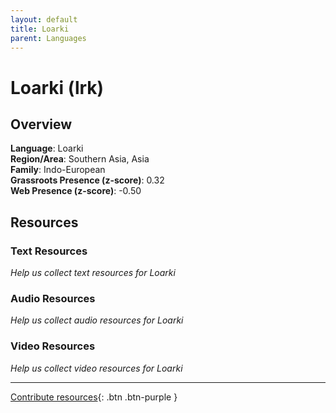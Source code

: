```yaml
---
layout: default
title: Loarki
parent: Languages
---
```


# Loarki (lrk)

## Overview

**Language**: Loarki  
**Region/Area**: Southern Asia, Asia  
**Family**: Indo-European  
**Grassroots Presence (z-score)**: 0.32  
**Web Presence (z-score)**: -0.50  

## Resources

### Text Resources
*Help us collect text resources for Loarki*

### Audio Resources
*Help us collect audio resources for Loarki*

### Video Resources
*Help us collect video resources for Loarki*

---

[Contribute resources](https://forms.office.com/e/1SfLJx3u1r){: .btn .btn-purple }
